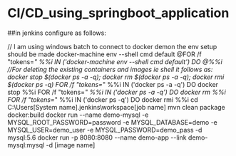 # CI/CD_using_springboot_application

##in jenkins configure as follows:

// I am using windows batch to connect to docker demon the env setup should be made 
docker-machine env --shell cmd default
@FOR /f "tokens=*" %%i IN ('docker-machine env --shell cmd default') DO @%%i
//For deleting the existing containers and images ie shell it follows as: docker stop $(docker ps -a -q); docker rm $(docker ps -a -q); docker rmi $(docker ps -q)
FOR /f "tokens=*" %%i IN ('docker ps -a -q') DO docker stop %%i
FOR /f "tokens=*" %%i IN ('docker ps -a -q') DO docker rm %%i
FOR /f "tokens=*" %%i IN ('docker ps -q') DO docker rmi %%i
cd C:\Users\[System name]\.jenkins\workspace\[job name]
mvn clean package docker:build
docker run --name demo-mysql -e MYSQL_ROOT_PASSWORD=password -e MYSQL_DATABASE=demo -e MYSQL_USER=demo_user -e MYSQL_PASSWORD=demo_pass -d mysql:5.6
docker run -p 8080:8080 --name demo-app --link demo-mysql:mysql -d [image name]


